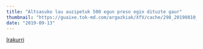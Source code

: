 ```yaml
---
title: "Altsasuko lau auzipetuk 500 egun preso egin dituzte gaur"
thumbnail: "https://guaixe.tok-md.com/argazkiak/XfV/cache/298_20190810_Altsasukoak_aske_1000_egun_preso_Beriainen_1_ALTS_MENDIGOIZALEAK_tokikom_735x413.jpg"
date: "2019-09-13"
---
```

[Irakurri](https://guaixe.eus/altsasu/1568363709645-altsasuko-lau-auzipetuk-500-egun-preso-egin-dituzte-gaur)
